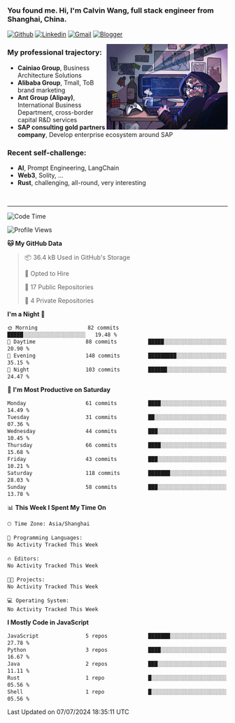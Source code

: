 <!-- Greeting -->
### You found me. Hi, I'm Calvin Wang, full stack engineer from Shanghai, China.

[![Github](https://img.shields.io/badge/-Github-000?style=flat&logo=Github&logoColor=white)](https://github.com/wangjunneil)
[![Linkedin](https://img.shields.io/badge/-LinkedIn-blue?style=flat&logo=Linkedin&logoColor=white)](https://www.linkedin.com/in/wangjunneil/)
[![Gmail](https://img.shields.io/badge/-Gmail-c14438?style=flat&logo=Gmail&logoColor=white)](mailto:wangjunneil@gmail.com)
[![Blogger](https://img.shields.io/badge/-Blogger-gray?style=flat&logo=Blogger&logoColor=white)](https://www.wangjun.dev)

<!--Introduction -->

<img align="right" alt="img" src="https://raw.githubusercontent.com/wangjunneil/wangjunneil/main/imgs/cover_image.png" width="55%" height="auto" />

### My professional trajectory: 
- **Cainiao Group**, Business Architecture Solutions
- **Alibaba Group**, Tmall, ToB brand marketing
- **Ant Group (Alipay)**, International Business Department, cross-border capital R&D services
- **SAP consulting gold partners company**, Develop enterprise ecosystem around SAP
### Recent self-challenge:
- **AI**, Prompt Engineering, LangChain
- **Web3**, Solity, ...
- **Rust**, challenging, all-round, very interesting

<br/>

---
<!-- Your badges -->

<!--START_SECTION:waka-->
![Code Time](http://img.shields.io/badge/Code%20Time-221%20hrs%2034%20mins-blue)

![Profile Views](http://img.shields.io/badge/Profile%20Views-1-blue)

**🐱 My GitHub Data** 

> 📦 36.4 kB Used in GitHub's Storage 
 > 
> 💼 Opted to Hire
 > 
> 📜 17 Public Repositories 
 > 
> 🔑 4 Private Repositories 
 > 
**I'm a Night 🦉** 

```text
🌞 Morning                82 commits          █████░░░░░░░░░░░░░░░░░░░░   19.48 % 
🌆 Daytime                88 commits          █████░░░░░░░░░░░░░░░░░░░░   20.90 % 
🌃 Evening                148 commits         █████████░░░░░░░░░░░░░░░░   35.15 % 
🌙 Night                  103 commits         ██████░░░░░░░░░░░░░░░░░░░   24.47 % 
```
📅 **I'm Most Productive on Saturday** 

```text
Monday                   61 commits          ████░░░░░░░░░░░░░░░░░░░░░   14.49 % 
Tuesday                  31 commits          ██░░░░░░░░░░░░░░░░░░░░░░░   07.36 % 
Wednesday                44 commits          ███░░░░░░░░░░░░░░░░░░░░░░   10.45 % 
Thursday                 66 commits          ████░░░░░░░░░░░░░░░░░░░░░   15.68 % 
Friday                   43 commits          ███░░░░░░░░░░░░░░░░░░░░░░   10.21 % 
Saturday                 118 commits         ███████░░░░░░░░░░░░░░░░░░   28.03 % 
Sunday                   58 commits          ███░░░░░░░░░░░░░░░░░░░░░░   13.78 % 
```


📊 **This Week I Spent My Time On** 

```text
🕑︎ Time Zone: Asia/Shanghai

💬 Programming Languages: 
No Activity Tracked This Week

🔥 Editors: 
No Activity Tracked This Week

🐱‍💻 Projects: 
No Activity Tracked This Week

💻 Operating System: 
No Activity Tracked This Week
```

**I Mostly Code in JavaScript** 

```text
JavaScript               5 repos             ███████░░░░░░░░░░░░░░░░░░   27.78 % 
Python                   3 repos             ████░░░░░░░░░░░░░░░░░░░░░   16.67 % 
Java                     2 repos             ███░░░░░░░░░░░░░░░░░░░░░░   11.11 % 
Rust                     1 repo              █░░░░░░░░░░░░░░░░░░░░░░░░   05.56 % 
Shell                    1 repo              █░░░░░░░░░░░░░░░░░░░░░░░░   05.56 % 
```




 Last Updated on 07/07/2024 18:35:11 UTC
<!--END_SECTION:waka-->
